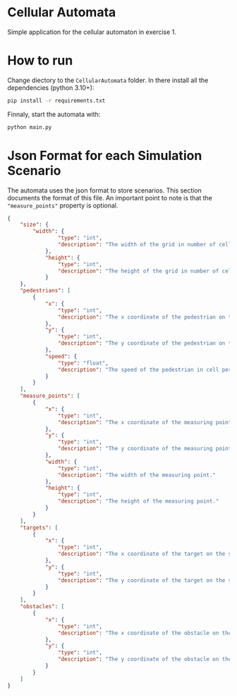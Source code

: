 # Cellular Automata

Simple application for the cellular automaton in exercise 1.

# How to run

Change diectory to the `CellularAutomata` folder.
In there install all the dependencies (python 3.10+):
```bash
pip install -r requirements.txt
```

Finnaly, start the automata with:
```bash
python main.py
```

# Json Format for each Simulation Scenario

The automata uses the json format to store scenarios. This section documents the format of this file. An important point to note is that the `"measure_points"` property is optional.
```json
{
    "size": {
        "width": {
                "type": "int",
                "description": "The width of the grid in number of cells."
            },
            "height": {
                "type": "int",
                "description": "The height of the grid in number of cells."
            }
    },
    "pedestrians": [
        {
            "x": {
                "type": "int",
                "description": "The x coordinate of the pedestrian on the simulation grid."
            },
            "y": {
                "type": "int",
                "description": "The y coordinate of the pedestrian on the simulation grid."
            },
            "speed": {
                "type": "float",
                "description": "The speed of the pedestrian in cell per time step."
            }
        }
    ],
    "measure_points": [
        {
            "x": {
                "type": "int",
                "description": "The x coordinate of the measuring point on the simulation grid."
            },
            "y": {
                "type": "int",
                "description": "The y coordinate of the measuring point on the simulation grid."
            },
            "width": {
                "type": "int",
                "description": "The width of the measuring point."
            },
            "height": {
                "type": "int",
                "description": "The height of the measuring point."
            }
        }
    ],
    "targets": [
        {
            "x": {
                "type": "int",
                "description": "The x coordinate of the target on the simulation grid."
            },
            "y": {
                "type": "int",
                "description": "The y coordinate of the target on the simulation grid."
            }
        }
    ],
    "obstacles": [
        {
            "x": {
                "type": "int",
                "description": "The x coordinate of the obstacle on the simulation grid."
            },
            "y": {
                "type": "int",
                "description": "The y coordinate of the obstacle on the simulation grid."
            }
        }
    ]
}
```